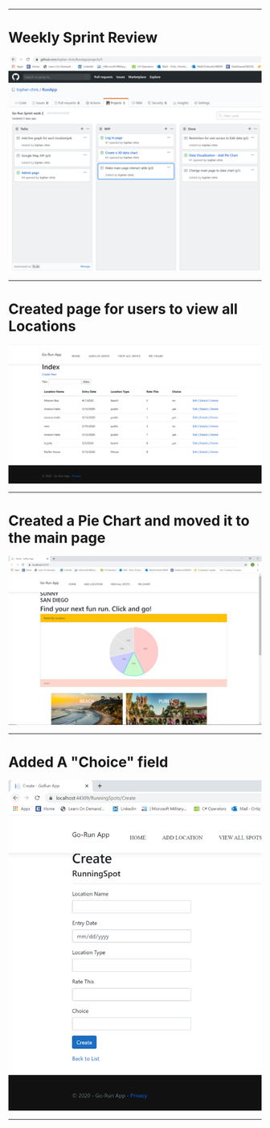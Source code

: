 
___
# Weekly Sprint Review
![alt text](https://github.com/topher-chris/RunApp/blob/master/Sprint%20Review/sprintreview5-2.PNG)
___

# Created page for users to view all Locations
![alt text](https://github.com/topher-chris/RunApp/blob/master/Sprint%20Review/ViewAllLocation.PNG)

___
# Created a Pie Chart and moved it to the main page
![alt text](https://github.com/topher-chris/RunApp/blob/master/Sprint%20Review/MainPage2.0.PNG)
___
# Added A "Choice" field
![alt text](https://github.com/topher-chris/RunApp/blob/master/Sprint%20Review/Addlocation.PNG)


___


